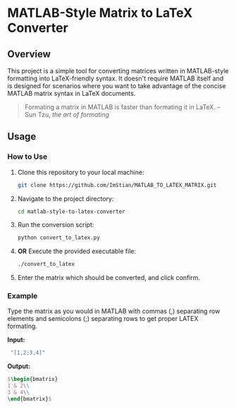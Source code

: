 # MATLAB-Style Matrix to LaTeX Converter

## Overview

This project is a simple tool for converting matrices written in MATLAB-style formatting into LaTeX-friendly syntax. It doesn't require MATLAB itself and is designed for scenarios where you want to take advantage of the concise MATLAB matrix syntax in LaTeX documents.
> Formating a matrix in MATLAB is faster than formating it in LaTeX.
> – Sun Tzu, *the art of formating*

## Usage

### How to Use

1. Clone this repository to your local machine:

   ```bash
   git clone https://github.com/ImStian/MATLAB_TO_LATEX_MATRIX.git
   ``` 

2. Navigate to the project directory:

   ```bash
   cd matlab-style-to-latex-converter
   ``` 

3. Run the conversion script:

   ```bash
   python convert_to_latex.py
   ```
4. **OR** Execute the provided executable file:

    ```bash
    ./convert_to_latex
    ``` 
     

5. Enter the matrix which should be converted, and click confirm.

### Example

Type the matrix as you would in MATLAB with commas (,) separating row elements and semicolons (;) separating rows to get proper LATEX formating.

 **Input:**
   ```matlab
    "[1,2;3,4]"
```

 **Output:**
  ```latex
  $\begin{bmatrix} 
  1 & 2\\
  3 & 4\\
  \end{bmatrix}$
  ```
